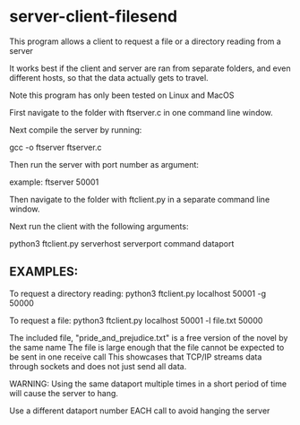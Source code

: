 # server-client-filesend

This program allows a client to request a file or a directory reading from a server

It works best if the client and server are ran from separate folders, and even different hosts, so that the data actually gets to travel.

Note this program has only been tested on Linux and MacOS

First navigate to the folder with ftserver.c in one command line window.

Next compile the server by running:

gcc -o ftserver ftserver.c


Then run the server with port number as argument:

example: ftserver 50001




Then navigate to the folder with ftclient.py in a separate command line window.

Next run the client with the following arguments:

python3 ftclient.py serverhost serverport command dataport


## EXAMPLES:

To request a directory reading:
python3 ftclient.py localhost 50001 -g 50000

To request a file:
python3 ftclient.py localhost 50001 -l file.txt 50000

The included file, "pride_and_prejudice.txt" is a free version of the novel by the same name
The file is large enough that the file cannot be expected to be sent in one receive call
This showcases that TCP/IP streams data through sockets and does not just send all data.

WARNING:
Using the same dataport multiple times in a short period of time will cause
the server to hang. 

Use a different dataport number EACH call to avoid hanging the server
